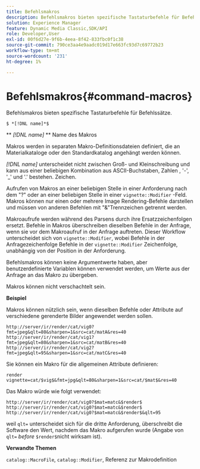 ```yaml
---
title: Befehlsmakros
description: Befehlsmakros bieten spezifische Tastaturbefehle für Befehlssätze.
solution: Experience Manager
feature: Dynamic Media Classic,SDK/API
role: Developer,User
exl-id: 00f6d27e-9f6b-4eea-8f42-833fbc0f1c38
source-git-commit: 790ce3aa4e9aadc019d17e663fc93d7c69772b23
workflow-type: tm+mt
source-wordcount: '231'
ht-degree: 1%

---
```


# Befehlsmakros{#command-macros}

Befehlsmakros bieten spezifische Tastaturbefehle für Befehlssätze.

`$ *[!DNL name]*$`

** *[!DNL name]* ** Name des Makros

Makros werden in separaten Makro-Definitionsdateien definiert, die an Materialkataloge oder den Standardkatalog angehängt werden können.

*[!DNL name]* unterscheidet nicht zwischen Groß- und Kleinschreibung und kann aus einer beliebigen Kombination aus ASCII-Buchstaben, Zahlen , &#39;-&#39;, &#39;_&#39; und &#39;.&#39; bestehen. Zeichen.

Aufrufen von Makros an einer beliebigen Stelle in einer Anforderung nach dem &quot;?&quot; oder an einer beliebigen Stelle in einer `vignette::Modifier` -Feld. Makros können nur einen oder mehrere Image Rendering-Befehle darstellen und müssen von anderen Befehlen mit &quot;&amp;&quot;Trennzeichen getrennt werden.

Makroaufrufe werden während des Parsens durch ihre Ersatzzeichenfolgen ersetzt. Befehle in Makros überschreiben dieselben Befehle in der Anfrage, wenn sie vor dem Makroaufruf in der Anfrage auftreten. Dieser Workflow unterscheidet sich von `vignette::Modifier`, wobei Befehle in der Anfragezeichenfolge Befehle in der `vignette::Modifier` Zeichenfolge, unabhängig von der Position in der Anforderung.

Befehlsmakros können keine Argumentwerte haben, aber benutzerdefinierte Variablen können verwendet werden, um Werte aus der Anfrage an das Makro zu übergeben.

Makros können nicht verschachtelt sein.

**Beispiel**

Makros können nützlich sein, wenn dieselben Befehle oder Attribute auf verschiedene gerenderte Bilder angewendet werden sollen.

`http://server/ir/render/cat/vig0?fmt=jpeg&qlt=80&sharpen=1&src=cat/matA&res=40 http://server/ir/render/cat/vig1?fmt=jpeg&qlt=80&sharpen=1&src=cat/matB&res=40 http://server/ir/render/cat/vig2?fmt=jpeg&qlt=95&sharpen=1&src=cat/matC&res=40`

Sie können ein Makro für die allgemeinen Attribute definieren:

`render vignette=cat/$vig$&fmt=jpg&qlt=80&sharpen=1&src=cat/$mat$&res=40`

Das Makro würde wie folgt verwendet:

`http://server/ir/render/cat/vig0?$mat=matc&$render$ http://server/ir/render/cat/vig0?$mat=matc&$render$ http://server/ir/render/cat/vig0?$mat=matc&$render$&qlt=95`

weil `qlt=` unterscheidet sich für die dritte Anforderung, überschreibt die Software den Wert, nachdem das Makro aufgerufen wurde (Angabe von `qlt=` *before* `$render$`nicht wirksam ist).

**Verwandte Themen**

`catalog::MacroFile`, `catalog::Modifier`, Referenz zur Makrodefinition

<!--<a id="section_297B7FCB285F4891AA76DF8393089931"></a>-->
